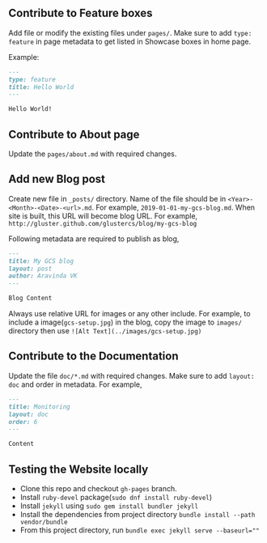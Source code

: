 ## Contribute to Feature boxes

Add file or modify the existing files under `pages/`. Make sure to add
`type: feature` in page metadata to get listed in Showcase boxes in
home page.

Example:

```markdown
---
type: feature
title: Hello World
---

Hello World!
```

## Contribute to About page

Update the `pages/about.md` with required changes.

## Add new Blog post

Create new file in `_posts/` directory. Name of the file should be in
`<Year>-<Month>-<Date>-<url>.md`. For example,
`2019-01-01-my-gcs-blog.md`. When site is built, this URL will
become blog URL. For example,
`http://gluster.github.com/glustercs/blog/my-gcs-blog`

Following metadata are required to publish as blog,

```markdown
---
title: My GCS blog
layout: post
author: Aravinda VK
---

Blog Content
```

Always use relative URL for images or any other include. For example,
to include a image(`gcs-setup.jpg`) in the blog, copy the image to
`images/` directory then use `![Alt Text](../images/gcs-setup.jpg)`

## Contribute to the Documentation

Update the file `doc/*.md` with required changes. Make sure to add `layout: doc` and order in metadata. For example,

```markdown
---
title: Monitoring
layout: doc
order: 6
---

Content
```

## Testing the Website locally

- Clone this repo and checkout `gh-pages` branch.
- Install `ruby-devel` package(`sudo dnf install ruby-devel`)
- Install `jekyll` using `sudo gem install bundler jekyll`
- Install the dependencies from project directory `bundle install
  --path vendor/bundle`
- From this project directory, run `bundle exec jekyll serve --baseurl=""`
